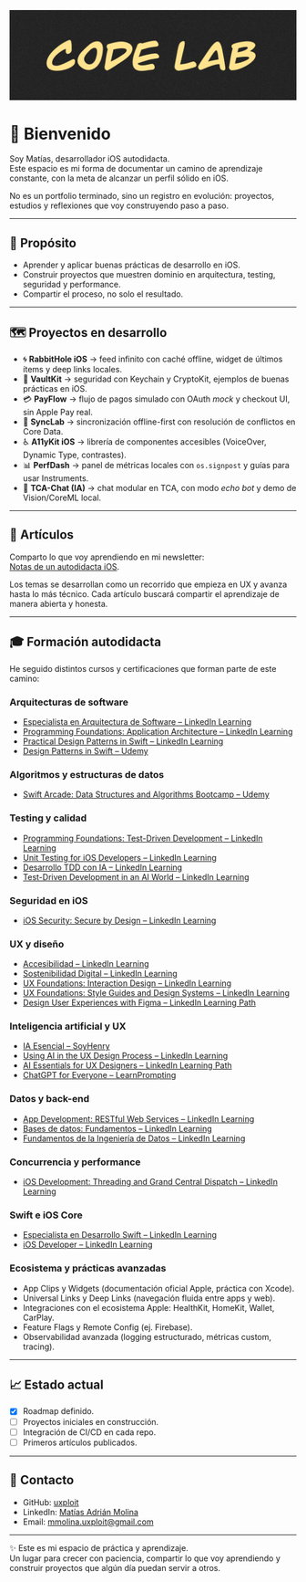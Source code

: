 ![Hero Image](assets/banner.png "Code Lab")

# 👋 Bienvenido

Soy Matías, desarrollador iOS autodidacta.  
Este espacio es mi forma de documentar un camino de aprendizaje constante, con la meta de alcanzar un perfil sólido en iOS.  

No es un portfolio terminado, sino un registro en evolución: proyectos, estudios y reflexiones que voy construyendo paso a paso.  

---

## 🚀 Propósito
- Aprender y aplicar buenas prácticas de desarrollo en iOS.  
- Construir proyectos que muestren dominio en arquitectura, testing, seguridad y performance.  
- Compartir el proceso, no solo el resultado.  

---

## 🗺️ Proyectos en desarrollo
- 🌀 **RabbitHole iOS** → feed infinito con caché offline, widget de últimos ítems y deep links locales.  
- 🔐 **VaultKit** → seguridad con Keychain y CryptoKit, ejemplos de buenas prácticas en iOS.  
- 💳 **PayFlow** → flujo de pagos simulado con OAuth *mock* y checkout UI, sin Apple Pay real.  
- 🔄 **SyncLab** → sincronización offline-first con resolución de conflictos en Core Data.  
- ♿ **A11yKit iOS** → librería de componentes accesibles (VoiceOver, Dynamic Type, contrastes).  
- 📊 **PerfDash** → panel de métricas locales con `os.signpost` y guías para usar Instruments.  
- 🤖 **TCA-Chat (IA)** → chat modular en TCA, con modo *echo bot* y demo de Vision/CoreML local.  


---

## 📖 Artículos
Comparto lo que voy aprendiendo en mi newsletter:  
[Notas de un autodidacta iOS](https://www.linkedin.com/build-relation/newsletter-follow?entityUrn=7374657829569212416).  

Los temas se desarrollan como un recorrido que empieza en UX y avanza hasta lo más técnico.
Cada artículo buscará compartir el aprendizaje de manera abierta y honesta.

---

## 🎓 Formación autodidacta
He seguido distintos cursos y certificaciones que forman parte de este camino:  

### Arquitecturas de software
- [Especialista en Arquitectura de Software – LinkedIn Learning](https://www.linkedin.com/learning/paths/conviertete-en-especialista-en-arquitectura-de-software)  
- [Programming Foundations: Application Architecture – LinkedIn Learning](https://www.linkedin.com/learning/programming-foundations-application-architecture/why-learn-about-software-architecture)  
- [Practical Design Patterns in Swift – LinkedIn Learning](https://www.linkedin.com/learning/practical-design-patterns-in-swift/explore-the-benefits-of-design-patterns?contextUrn=urn%3Ali%3AlearningCollection%3A7257670014005088256)  
- [Design Patterns in Swift – Udemy](https://www.udemy.com/course/design-patterns-swift/learn/lecture/7680066?start=0)  

### Algoritmos y estructuras de datos
- [Swift Arcade: Data Structures and Algorithms Bootcamp – Udemy](https://www.udemy.com/course/the-swift-arcade-data-structures-and-algorithms-bootcamp/learn/lecture/31201066?start=1)  

### Testing y calidad
- [Programming Foundations: Test-Driven Development – LinkedIn Learning](https://www.linkedin.com/learning/programming-foundations-test-driven-development-3/small-steps-to-great-things?contextUrn=urn%3Ali%3AlyndaLearningPath%3A56db2b643dd5596be4e4989b)  
- [Unit Testing for iOS Developers – LinkedIn Learning](https://www.linkedin.com/learning/unit-testing-for-ios-developers)  
- [Desarrollo TDD con IA – LinkedIn Learning](https://www.linkedin.com/learning/desarrollo-test-driven-con-inteligencia-artificial/tu-proceso-de-desarrollo-usando-tdd)  
- [Test-Driven Development in an AI World – LinkedIn Learning](https://www.linkedin.com/learning/test-driven-development-in-an-ai-world/develop-smarter-with-ai-and-test-driven-development)  

### Seguridad en iOS
- [iOS Security: Secure by Design – LinkedIn Learning](https://www.linkedin.com/learning-login/share?forceAccount=false&redirect=https%3A%2F%2Fwww.linkedin.com%2Flearning%2Fcollections%2F7257671348846518272%3Ftrk%3Dshare_collection_url%26shareId%3DknkKfPRgS02pfMTIrBUSjg%253D%253D)  

### UX y diseño
- [Accesibilidad – LinkedIn Learning](https://www.linkedin.com/learning/certificates/350273621f39b5b716f83c23d49f65cece75582def8fd3f87042071392fe9704)  
- [Sostenibilidad Digital – LinkedIn Learning](https://www.linkedin.com/learning/certificates/28e602dfe346bd17518c4124d18694f1b5b6729478521e53549d2465db8671c6)  
- [UX Foundations: Interaction Design – LinkedIn Learning](https://www.linkedin.com/learning/ux-foundations-interaction-design/dimensions-of-interaction-design)  
- [UX Foundations: Style Guides and Design Systems – LinkedIn Learning](https://www.linkedin.com/learning/ux-foundations-style-guides-and-design-systems)  
- [Design User Experiences with Figma – LinkedIn Learning Path](https://www.linkedin.com/learning/paths/design-user-experiences-with-figma)  

### Inteligencia artificial y UX
- [IA Esencial – SoyHenry](https://www.app.soyhenry.com/course-detail/IAessencial)  
- [Using AI in the UX Design Process – LinkedIn Learning](https://www.linkedin.com/learning/using-ai-in-the-ux-design-process/the-role-of-generative-ai-in-ux-design)  
- [AI Essentials for UX Designers – LinkedIn Learning Path](https://www.linkedin.com/learning/paths/ai-essentials-for-user-experience-designers)  
- [ChatGPT for Everyone – LearnPrompting](https://learnprompting.thinkific.com/certificates/dbhsewpmp5)  

### Datos y back-end
- [App Development: RESTful Web Services – LinkedIn Learning](https://www.linkedin.com/learning/certificates/0416964f57103d033c5a53c3d846a0a4b82a53cc468572d11826f1666bdddbfc?trk=share_certificate)  
- [Bases de datos: Fundamentos – LinkedIn Learning](https://www.linkedin.com/learning/fundamentos-de-la-programacion-bases-de-datos-8625298/bases-de-datos-desde-las-bases)  
- [Fundamentos de la Ingeniería de Datos – LinkedIn Learning](https://www.linkedin.com/learning/fundamentos-de-la-ingenieria-de-datos/quieres-ser-ingeniero-de-datos)  

### Concurrencia y performance
- [iOS Development: Threading and Grand Central Dispatch – LinkedIn Learning](https://www.linkedin.com/learning/ios-development-threading-and-grand-central-dispatch/ios-development-grand-central-dispatch)  

### Swift e iOS Core
- [Especialista en Desarrollo Swift – LinkedIn Learning](https://www.linkedin.com/learning/certificates/7998b093bdf9381b4db140c0b6a8477aa8f0c7e1f6c5013308b340f25bba43cf?trk=share_certificate)  
- [iOS Developer – LinkedIn Learning](https://www.linkedin.com/learning/certificates/1d0dc6a50fad7a176444818adeb5d750d0b5cb4cbdb0c00ed9e121a234cbcc4d?trk=share_certificate)

### Ecosistema y prácticas avanzadas
- App Clips y Widgets (documentación oficial Apple, práctica con Xcode).  
- Universal Links y Deep Links (navegación fluida entre apps y web).  
- Integraciones con el ecosistema Apple: HealthKit, HomeKit, Wallet, CarPlay.  
- Feature Flags y Remote Config (ej. Firebase).  
- Observabilidad avanzada (logging estructurado, métricas custom, tracing).  

---

## 📈 Estado actual
- [x] Roadmap definido.  
- [ ] Proyectos iniciales en construcción.  
- [ ] Integración de CI/CD en cada repo.  
- [ ] Primeros artículos publicados.  

---

## 🔗 Contacto
- GitHub: [uxploit](https://github.com/uxploit)  
- LinkedIn: [Matías Adrián Molina](https://www.linkedin.com/in/mmolina-uxploit/)  
- Email: [mmolina.uxploit@gmail.com](mailto:mmolina.uxploit@gmail.com)  

---

✨ Este es mi espacio de práctica y aprendizaje.  
Un lugar para crecer con paciencia, compartir lo que voy aprendiendo y construir proyectos que algún día puedan servir a otros.  


